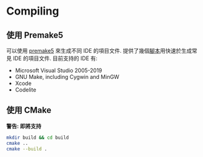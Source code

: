 # Compiling

使用 Premake5
-------------
可以使用 [premake5](https://github.com/premake/premake-core) 來生成不同 IDE 的項目文件.
提供了幾個[腳本](./Scripts)用快速於生成常見 IDE 的項目文件.
目前支持的 IDE 有:
- Microsoft Visual Studio 2005-2019
- GNU Make, including Cygwin and MinGW
- Xcode
- Codelite

使用 CMake
----------
**警告: 即將支持**
```bash
mkdir build && cd build
cmake ..
cmake --build .
```

